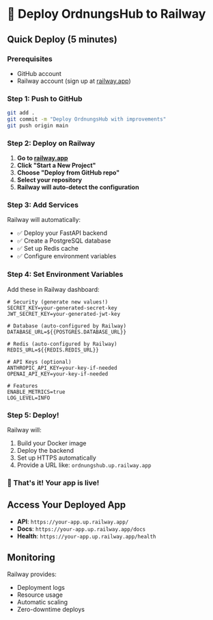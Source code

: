 # 🚂 Deploy OrdnungsHub to Railway

## Quick Deploy (5 minutes)

### Prerequisites
- GitHub account
- Railway account (sign up at [railway.app](https://railway.app))

### Step 1: Push to GitHub
```bash
git add .
git commit -m "Deploy OrdnungsHub with improvements"
git push origin main
```

### Step 2: Deploy on Railway

1. **Go to [railway.app](https://railway.app)**
2. **Click "Start a New Project"**
3. **Choose "Deploy from GitHub repo"**
4. **Select your repository**
5. **Railway will auto-detect the configuration**

### Step 3: Add Services

Railway will automatically:
- ✅ Deploy your FastAPI backend
- ✅ Create a PostgreSQL database
- ✅ Set up Redis cache
- ✅ Configure environment variables

### Step 4: Set Environment Variables

Add these in Railway dashboard:
```env
# Security (generate new values!)
SECRET_KEY=your-generated-secret-key
JWT_SECRET_KEY=your-generated-jwt-key

# Database (auto-configured by Railway)
DATABASE_URL=${{POSTGRES.DATABASE_URL}}

# Redis (auto-configured by Railway)
REDIS_URL=${{REDIS.REDIS_URL}}

# API Keys (optional)
ANTHROPIC_API_KEY=your-key-if-needed
OPENAI_API_KEY=your-key-if-needed

# Features
ENABLE_METRICS=true
LOG_LEVEL=INFO
```

### Step 5: Deploy!

Railway will:
1. Build your Docker image
2. Deploy the backend
3. Set up HTTPS automatically
4. Provide a URL like: `ordnungshub.up.railway.app`

### 🎉 That's it! Your app is live!

## Access Your Deployed App

- **API**: `https://your-app.up.railway.app/`
- **Docs**: `https://your-app.up.railway.app/docs`
- **Health**: `https://your-app.up.railway.app/health`

## Monitoring

Railway provides:
- Deployment logs
- Resource usage
- Automatic scaling
- Zero-downtime deploys